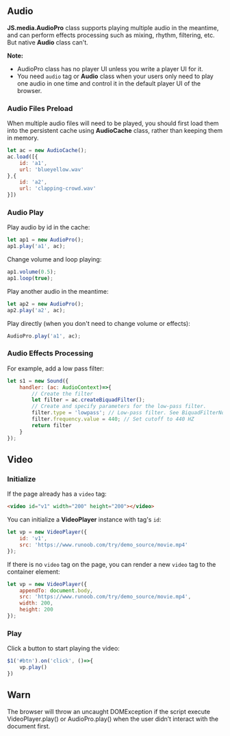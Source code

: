 ## Audio
<b>JS.media.AudioPro</b> class supports playing multiple audio in the meantime, and can perform effects processing such as mixing, rhythm, filtering, etc. But native <b>Audio</b> class can't.

<b>Note:</b>  
- AudioPro class has no player UI unless you write a player UI for it.
- You need <code>audio</code> tag or <b>Audio</b> class when your users only need to play one audio in one time and control it in the default player UI of the browser.

### Audio Files Preload
When multiple audio files will need to be played, you should first load them into the persistent cache using <b>AudioCache</b> class, rather than keeping them in memory.
```javascript
let ac = new AudioCache();
ac.load([{
    id: 'a1',
    url: 'blueyellow.wav'
},{
    id: 'a2',
    url: 'clapping-crowd.wav'
}])
```

### Audio Play

Play audio by id in the cache:
```javascript
let ap1 = new AudioPro();
ap1.play('a1', ac);
```

Change volume and loop playing:
```javascript
ap1.volume(0.5);
ap1.loop(true);
```

Play another audio in the meantime:
```javascript
let ap2 = new AudioPro();
ap2.play('a2', ac);
```

Play directly (when you don't need to change volume or effects):
```javascript
AudioPro.play('a1', ac);
```

### Audio Effects Processing
For example, add a low pass filter:
```javascript
let s1 = new Sound({
    handler: (ac: AudioContext)=>{
        // Create the filter
        let filter = ac.createBiquadFilter();
        // Create and specify parameters for the low-pass filter.
        filter.type = 'lowpass'; // Low-pass filter. See BiquadFilterNode docs
        filter.frequency.value = 440; // Set cutoff to 440 HZ
        return filter
    }
});
```

## Video

### Initialize
If the page already has a <code>video</code> tag:
```html
<video id="v1" width="200" height="200"></video>
```

You can initialize a <b>VideoPlayer</b> instance with tag's <code>id</code>:
```javascript
let vp = new VideoPlayer({
    id: 'v1',
    src: 'https://www.runoob.com/try/demo_source/movie.mp4'
});
```

If there is no <code>video</code> tag on the page, you can render a new <code>video</code> tag to the container element:
```javascript
let vp = new VideoPlayer({
    appendTo: document.body,
    src: 'https://www.runoob.com/try/demo_source/movie.mp4',
    width: 200,
    height: 200
});
```

### Play
Click a button to start playing the video:
```javascript
$1('#btn').on('click', ()=>{
    vp.play()
}) 
```

## Warn
<p class='tip'>
The browser will throw an uncaught DOMException if the script execute VideoPlayer.play() or AudioPro.play() when the user didn’t interact with the document first.
</p>